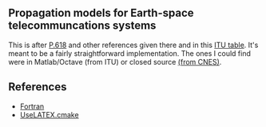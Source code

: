
## Propagation models for Earth-space telecommuncations systems

This is after [P.618](https://www.itu.int/dms_pubrec/itu-r/rec/p/R-REC-P.618-13-201712-I!!PDF-E.pdf) and other references given there and in this [ITU table](https://www.itu.int/en/ITU-R/study-groups/rsg3/Pages/iono-tropo-spheric.aspx). It's meant to be a fairly straightforward implementation. The ones I could find were in Matlab/Octave (from ITU) or closed source [(from CNES)](https://logiciels.cnes.fr/fr/content/propa).

## References

* [Fortran](http://www.egr.unlv.edu/~ed/fortranv3.pdf)
* [UseLATEX.cmake](https://gitlab.kitware.com/kmorel/UseLATEX/blob/master/UseLATEX.pdf)
